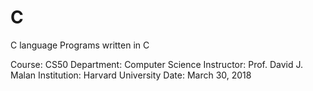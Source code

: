 # C
C language
Programs written in C 

Course: CS50
Department: Computer Science
Instructor: Prof. David J. Malan
Institution: Harvard University
Date: March 30, 2018

